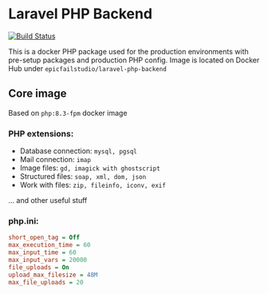 # Laravel PHP Backend

[![Build Status](https://jenkins.epicfail.dev/buildStatus/icon?job=Docker+-+Laravel+PHP+Backend)](https://jenkins.epicfail.dev/job/Docker%20-%20Laravel%20PHP%20Backend/)

This is a docker PHP package used for the production environments with pre-setup packages and production PHP config.
Image is located on Docker Hub under `epicfailstudio/laravel-php-backend`

## Core image
Based on `php:8.3-fpm` docker image

### PHP extensions:
* Database connection: `mysql, pgsql`
* Mail connection: `imap`
* Image files: `gd, imagick with ghostscript`
* Structured files: `soap, xml, dom, json`
* Work with files: `zip, fileinfo, iconv, exif`

... and other useful stuff

### php.ini:
```ini
short_open_tag = Off
max_execution_time = 60
max_input_time = 60
max_input_vars = 20000
file_uploads = On
upload_max_filesize = 48M
max_file_uploads = 20
```
